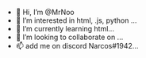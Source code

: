 - 👋 Hi, I’m @MrNoo
- 👀 I’m interested in html, .js, python ...
- 🌱 I’m currently learning html...
- 💞️ I’m looking to collaborate on ...
- 📫 add me on discord Narcos#1942...

<!---
MrNoo/MrNoo is a ✨ special ✨ repository because its `README.md` (this file) appears on your GitHub profile.
You can click the Preview link to take a look at your changes.
--->
